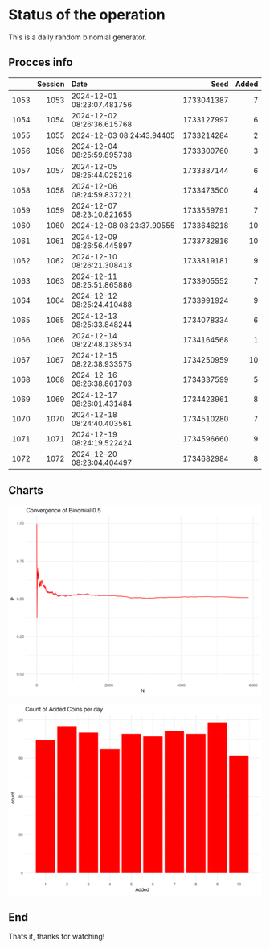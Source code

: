 # Status of the operation
  
  This is a daily random binomial generator.
  
## Procces info

|     | Session|Date                       |       Seed| Added|
|:----|-------:|:--------------------------|----------:|-----:|
|1053 |    1053|2024-12-01 08:23:07.481756 | 1733041387|     7|
|1054 |    1054|2024-12-02 08:26:36.615768 | 1733127997|     6|
|1055 |    1055|2024-12-03 08:24:43.94405  | 1733214284|     2|
|1056 |    1056|2024-12-04 08:25:59.895738 | 1733300760|     3|
|1057 |    1057|2024-12-05 08:25:44.025216 | 1733387144|     6|
|1058 |    1058|2024-12-06 08:24:59.837221 | 1733473500|     4|
|1059 |    1059|2024-12-07 08:23:10.821655 | 1733559791|     7|
|1060 |    1060|2024-12-08 08:23:37.90555  | 1733646218|    10|
|1061 |    1061|2024-12-09 08:26:56.445897 | 1733732816|    10|
|1062 |    1062|2024-12-10 08:26:21.308413 | 1733819181|     9|
|1063 |    1063|2024-12-11 08:25:51.865886 | 1733905552|     7|
|1064 |    1064|2024-12-12 08:25:24.410488 | 1733991924|     9|
|1065 |    1065|2024-12-13 08:25:33.848244 | 1734078334|     6|
|1066 |    1066|2024-12-14 08:22:48.138534 | 1734164568|     1|
|1067 |    1067|2024-12-15 08:22:38.933575 | 1734250959|    10|
|1068 |    1068|2024-12-16 08:26:38.861703 | 1734337599|     5|
|1069 |    1069|2024-12-17 08:26:01.431484 | 1734423961|     8|
|1070 |    1070|2024-12-18 08:24:40.403561 | 1734510280|     7|
|1071 |    1071|2024-12-19 08:24:19.522424 | 1734596660|     9|
|1072 |    1072|2024-12-20 08:23:04.404497 | 1734682984|     8|

## Charts 

![](charts/plot1.png)

![](charts/plot2.png)

## End

Thats it, thanks for watching!
